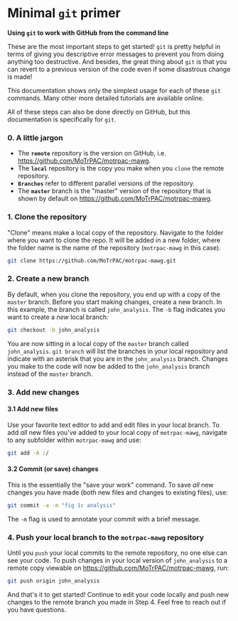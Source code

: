# Minimal `git` primer  
**Using `git` to work with GitHub from the command line** 

These are the most important steps to get started! `git` is pretty helpful in terms of giving you descriptive error messages to prevent you from doing anything too destructive. And besides, the great thing about `git` is that you can revert to a previous version of the code even if some disastrous change is made!  

This documentation shows only the simplest usage for each of these `git` commands. Many other more detailed tutorials are available online.  

All of these steps can also be done directly on GitHub, but this documentation is specifically for `git`. 

### 0. A little jargon 
- The **`remote`** repository is the version on GitHub, i.e. https://github.com/MoTrPAC/motrpac-mawg.  
- The **`local`** repository is the copy you make when you `clone` the remote repository.  
- **`Branches`** refer to different parallel versions of the repository. 
- The **`master`** branch is the "master" version of the repository that is shown by default on https://github.com/MoTrPAC/motrpac-mawg.  

### 1. Clone the repository  
"Clone" means make a local copy of the repository. Navigate to the folder where you want to clone the repo. It will be added in a new folder, where the folder name is the name of the repository (`motrpac-mawg` in this case). 
```bash
git clone https://github.com/MoTrPAC/motrpac-mawg.git
```

### 2. Create a new branch
By default, when you clone the repository, you end up with a copy of the `master` branch. Before you start making changes, create a new branch. In this example, the branch is called `john_analysis`. The `-b` flag indicates you want to create a *new* local branch:
```bash
git checkout -b john_analysis
```
You are now sitting in a local copy of the `master` branch called `john_analysis`. `git branch` will list the branches in your local repository and indicate with an asterisk that you are in the `john_analysis` branch. Changes you make to the code will now be added to the `john_analysis` branch instead of the `master` branch.  

### 3. Add new changes

#### 3.1 Add new files 
Use your favorite text editor to add and edit files in your local branch. To add *all* new files you've added to your local copy of `motrpac-mawg`, navigate to any subfolder within `motrpac-mawg` and use:
```bash
git add -A :/
```

#### 3.2 Commit (or save) changes  
This is the essentially the "save your work" command. To save *all* new changes you have made (both new files and changes to existing files), use: 
```bash
git commit -a -m "fig 1c analysis"
```
The `-m` flag is used to annotate your commit with a brief message.  

### 4. Push your local branch to the `motrpac-mawg` repository
Until you `push` your local commits to the remote repository, no one else can see your code. To push changes in your local version of `john_analysis` to a remote copy viewable on https://github.com/MoTrPAC/motrpac-mawg, run:
```bash
git push origin john_analysis
```

And that's it to get started! Continue to edit your code locally and push new changes to the remote branch you made in Step 4. Feel free to reach out if you have questions. 
